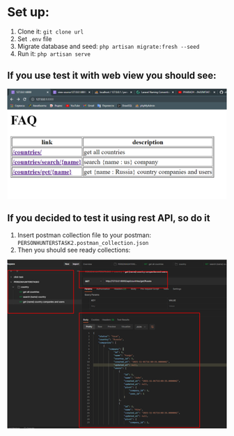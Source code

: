 # Set up:

1. Clone it: `git clone url`
2. Set `.env` file
3. Migrate database and seed: `php artisan migrate:fresh --seed`
4. Run it: `php artisan serve`

## If you use test it with web view you should see:

![img.png](img.png)

## If you decided to test it using rest API, so do it

1. Insert postman collection file to your postman: `PERSONHUNTERSTASK2.postman_collection.json`
2. Then you should see ready collections:

![img_1.png](img_1.png)
